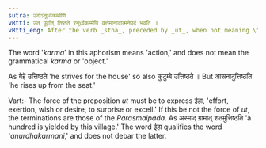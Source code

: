 ```yaml
---
sutra: उदोऽनूर्ध्वकर्म्मणि
vRtti: उत् पूर्वात् तिष्ठते रनूर्ध्वकर्म्मणि वर्त्तमानादात्मनेपदं भवति ॥
vRtti_eng: After the verb _stha_, preceded by _ut_, when not meaning \"to get up or rise,\" as from a seat, the _Atmanepada_ affix is employed.
---
```

The word '_karma_' in this aphorism means 'action,' and does not mean the grammatical _karma_ or 'object.'

As गेहे उत्तिष्ठते 'he strives for the house' so also कुटुम्बे उत्तिष्ठते ॥ But आसनादुत्तिष्ठति 'he rises up from the seat.'

Vart:- The force of the preposition _ut_ must be to express ईहा, 'effort, exertion, wish or desire, to surprise or excell.' If this be not the force of _ut_, the terminations are those of the _Parasmaipada_. As अस्माद् ग्रामात् शतमुत्तिष्ठति 'a hundred is yielded by this village.' The word ईहा qualifies the word '_anurdhakarmani_,' and does not debar the latter.
